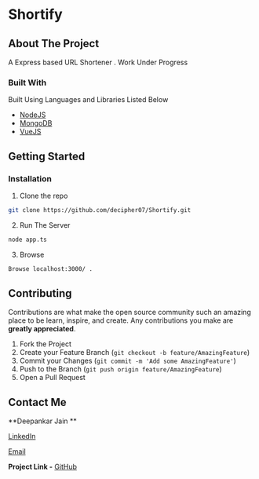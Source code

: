 # Shortify

## About The Project

A Express based URL Shortener . Work Under Progress 

### Built With
Built Using Languages and Libraries Listed Below
* [NodeJS](https://nodejs.org/en/docs/)
* [MongoDB](https://docs.mongodb.com/manual/)
* [VueJS](https://vuejs.org/v2/guide/)




<!-- GETTING STARTED -->
## Getting Started

### Installation

1. Clone the repo
```sh
git clone https://github.com/decipher07/Shortify.git
```
2. Run The Server
```sh
node app.ts 
```
3. Browse
```sh
Browse localhost:3000/ . 
```
<!-- CONTRIBUTING -->
## Contributing

Contributions are what make the open source community such an amazing place to be learn, inspire, and create. Any contributions you make are **greatly appreciated**.

1. Fork the Project
2. Create your Feature Branch (`git checkout -b feature/AmazingFeature`)
3. Commit your Changes (`git commit -m 'Add some AmazingFeature'`)
4. Push to the Branch (`git push origin feature/AmazingFeature`)
5. Open a Pull Request


<!-- CONTACT -->
## Contact Me

**Deepankar Jain ** 

[LinkedIn](https://www.linkedin.com/in/deepankar-jain-3997551a9/)

[Email](social.deej@gmail.com)

**Project Link -** [GitHub](https://github.com/decipher07/Shortify.git)




